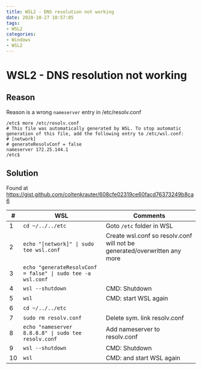 ```yaml
---
title: WSL2 - DNS resolution not working
date: 2020-10-27 18:57:05
tags: 
- WSL2
categories: 
- Windows 
- WSL2
---
```


# WSL2 - DNS resolution not working

## Reason

Reason is a wrong `nameserver` entry in /etc/resolv.conf

~~~
/etc$ more /etc/resolv.conf
# This file was automatically generated by WSL. To stop automatic generation of this file, add the following entry to /etc/wsl.conf:
# [network]
# generateResolvConf = false
nameserver 172.25.144.1
/etc$
~~~

## Solution

Found at https://gist.github.com/coltenkrauter/608cfe02319ce60facd76373249b8ca6

\# | WSL                                                          | Comments
---|--------------------------------------------------------------|-------------
  1 | `cd ~/../../etc`                                            | Goto `/etc` folder in WSL
  2 | `echo "[network]" \| sudo tee wsl.conf`                     | Create wsl.conf so resolv.conf will not be generated/overwritten any more
  3 | `echo "generateResolvConf = false" \| sudo tee -a wsl.conf` |
  4 | `wsl --shutdown`                                            | CMD: Shutdown 
  5 | `wsl`                                                       | CMD: start WSL again
  6 | `cd ~/../../etc`                                            | 
  7 | `sudo rm resolv.conf`                                       | Delete sym. link resolv.conf
  8 | `echo "nameserver 8.8.8.8" \| sudo tee resolv.conf`         | Add nameserver to resolv.conf
  9 | `wsl --shutdown`                                            | CMD: Shutdown
 10 | `wsl`                                                       | CMD: and start WSL again


